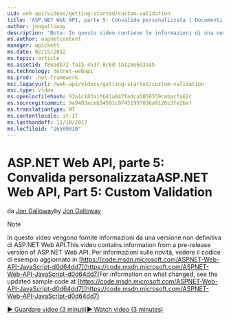 ```yaml
---
uid: web-api/videos/getting-started/custom-validation
title: 'ASP.NET Web API, parte 5: Convalida personalizzata | Documenti Microsoft'
author: jongalloway
description: 'Nota: In questo video contiene le informazioni di una versione non definitiva di ASP.NET Web API'
ms.author: aspnetcontent
manager: wpickett
ms.date: 02/15/2012
ms.topic: article
ms.assetid: f8eadb72-fa15-4537-8c6d-1b120e6d3aab
ms.technology: dotnet-webapi
ms.prod: .net-framework
msc.legacyurl: /web-api/videos/getting-started/custom-validation
msc.type: video
ms.openlocfilehash: 93a1c183a1f641a847fadca5050559cabacfa62c
ms.sourcegitcommit: 9a9483aceb34591c97451997036a9120c3fe2baf
ms.translationtype: MT
ms.contentlocale: it-IT
ms.lasthandoff: 11/10/2017
ms.locfileid: "26509010"
---
```

<a name="aspnet-web-api-part-5-custom-validation"></a><span data-ttu-id="dfe92-103">ASP.NET Web API, parte 5: Convalida personalizzata</span><span class="sxs-lookup"><span data-stu-id="dfe92-103">ASP.NET Web API, Part 5: Custom Validation</span></span>
====================
<span data-ttu-id="dfe92-104">da [Jon Galloway](https://github.com/jongalloway)</span><span class="sxs-lookup"><span data-stu-id="dfe92-104">by [Jon Galloway](https://github.com/jongalloway)</span></span>

> [!NOTE]
> <span data-ttu-id="dfe92-105">In questo video vengono fornite informazioni da una versione non definitiva di ASP.NET Web API.</span><span class="sxs-lookup"><span data-stu-id="dfe92-105">This video contains information from a pre-release version of ASP.NET Web API.</span></span> <span data-ttu-id="dfe92-106">Per informazioni sulle novità, vedere il codice di esempio aggiornato in [https://code.msdn.microsoft.com/ASPNET-Web-API-JavaScript-d0d64dd7](https://code.msdn.microsoft.com/ASPNET-Web-API-JavaScript-d0d64dd7)</span><span class="sxs-lookup"><span data-stu-id="dfe92-106">For information on what changed, see the updated sample code at [https://code.msdn.microsoft.com/ASPNET-Web-API-JavaScript-d0d64dd7](https://code.msdn.microsoft.com/ASPNET-Web-API-JavaScript-d0d64dd7)</span></span>

[<span data-ttu-id="dfe92-107">&#9654; Guardare video (3 minuti)</span><span class="sxs-lookup"><span data-stu-id="dfe92-107">&#9654; Watch video (3 minutes)</span></span>](https://channel9.msdn.com/Blogs/ASP-NET-Site-Videos/custom-validation)
